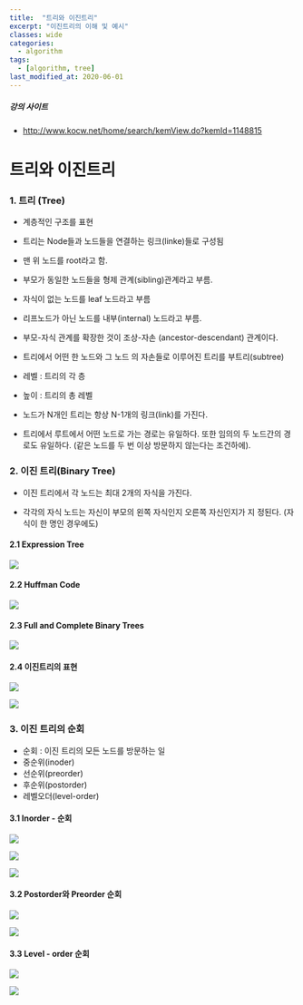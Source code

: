 ```yaml
---
title:  "트리와 이진트리"
excerpt: "이진트리의 이해 및 예시"
classes: wide
categories:
  - algorithm
tags:
  - [algorithm, tree]
last_modified_at: 2020-06-01
---
```


##### 강의 사이트

* http://www.kocw.net/home/search/kemView.do?kemId=1148815



# 트리와 이진트리



### 1. 트리 (Tree)

* 계층적인 구조를 표현

* 트리는 Node들과 노드들을 연결하는 링크(linke)들로 구성됨
* 맨 위 노드를 root라고 함.
* 부모가 동일한 노드들을 형제 관계(sibling)관계라고 부름.
* 자식이 없는 노드를 leaf 노드라고 부름
* 리프노드가 아닌 노드를 내부(internal) 노드라고 부름.
* 부모-자식 관계를 확장한 것이 조상-자손 (ancestor-descendant) 관계이다.
* 트리에서 어떤 한 노드와 그 노드 의 자손들로 이루어진 트리를 부트리(subtree)

* 레벨 : 트리의 각 층
* 높이 : 트리의 총 레벨
* 노드가 N개인 트리는 항상 N-1개의 링크(link)를 가진다. 
* 트리에서 루트에서 어떤 노드로 가는 경로는 유일하다. 또한 임의의 두 노드간의 경로도 유일하다. (같은 노드를 두 번 이상 방문하지 않는다는 조건하에). 



### 2. 이진 트리(Binary Tree)

* 이진 트리에서 각 노드는 최대 2개의 자식을 가진다. 

* 각각의 자식 노드는 자신이 부모의 왼쪽 자식인지 오른쪽 자신인지가 지 정된다. (자식이 한 명인 경우에도)

  

#### 2.1 Expression Tree

![]({{site.url}}/assets/images/algo56.PNG)



#### 2.2 Huffman Code

![]({{site.url}}/assets/images/algo57.PNG)



#### 2.3 Full and Complete Binary Trees

![]({{site.url}}/assets/images/algo58.PNG)



#### 2.4 이진트리의 표현

![]({{site.url}}/assets/images/algo59.PNG)

![]({{site.url}}/assets/images/algo60.PNG)



### 3. 이진 트리의 순회

* 순회 : 이진 트리의 모든 노드를 방문하는 일
* 중순위(inoder)
* 선순위(preorder)
* 후순위(postorder)
* 레벨오더(level-order)

#### 3.1 Inorder - 순회

![]({{site.url}}/assets/images/algo61.PNG)

![]({{site.url}}/assets/images/algo62.PNG)

![]({{site.url}}/assets/images/algo63.PNG)



#### 3.2 Postorder와 Preorder 순회

![]({{site.url}}/assets/images/algo64.PNG)

![]({{site.url}}/assets/images/algo65.PNG)



#### 3.3 Level - order 순회

![]({{site.url}}/assets/images/algo66.PNG)

![]({{site.url}}/assets/images/algo67.PNG)

